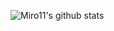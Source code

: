![Miro11's github stats](https://github-readme-stats.vercel.app/api?username=Miroxyz&show_icons=true&theme=vue-dark)
